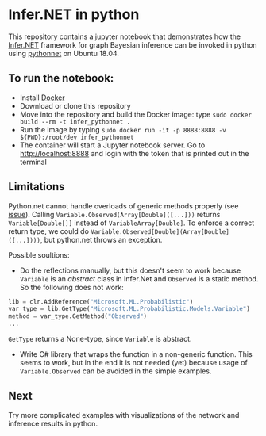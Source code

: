 # Infer.NET in python

This repository contains a jupyter notebook that demonstrates how the [Infer.NET](https://dotnet.github.io/infer/default.html) framework for graph Bayesian inference can be invoked in python using [pythonnet](http://pythonnet.github.io/) on Ubuntu 18.04.

## To run the notebook:

* Install [Docker](https://hub.docker.com/editions/community/docker-ce-server-ubuntu)
* Download or clone this repository
* Move into the repository and build the Docker image: type `sudo docker build --rm -t infer_pythonnet .`
* Run the image by typing `sudo docker run -it -p 8888:8888 -v ${PWD}:/root/dev infer_pythonnet`
* The container will start a Jupyter notebook server. Go to <http://localhost:8888> and login with the token that is printed out in the terminal

## Limitations

Python.net cannot handle overloads of generic methods properly (see [issue](https://github.com/pythonnet/pythonnet/issues/821)). Calling `Variable.Observed(Array[Double]([...]))` returns `Variable[Double[]]` instead of `VariableArray[Double]`. To enforce a correct return type, we could do `Variable.Observed[Double](Array[Double]([...])))`, but python.net throws an exception. 

Possible soultions:

* Do the reflections manually, but this doesn't seem to work because `Variable` is an *abstract* class in Infer.Net and `Observed` is a static method. So the following does not work:

```python
lib = clr.AddReference("Microsoft.ML.Probabilistic")
var_type = lib.GetType("Microsoft.ML.Probabilistic.Models.Variable")
method = var_type.GetMethod("Observed")
...
```

`GetType` returns a None-type, since `Variable` is abstract.  
 
* Write C# library that wraps the function in a non-generic function. This seems to work, but in the end it is not needed (yet) because usage of `Variable.Observed` can be avoided in the simple examples.

## Next

Try more complicated examples with visualizations of the network and inference results in python.

